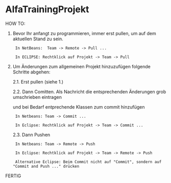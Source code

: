 # AlfaTrainingProjekt

HOW TO:

1. Bevor Ihr anfangt zu programmieren, immer erst pullen, um auf dem aktuellen Stand zu sein. 

        In NetBeans:  Team -> Remote -> Pull ...
    
        In ECLIPSE: Rechtklick auf Projekt -> Team -> Pull
    
    
    
2. Um Änderungen zum allgemeinen Projekt hinzuzufügen folgende Schritte abgehen:

    2.1. Erst pullen (siehe 1.)
  
    2.2. Dann Comitten. Als Nachricht die entsprechenden Änderungen grob umschrieben eintragen 
  
    und bei Bedarf entprechende Klassen zum commit hinzufügen
  
        In Netbeans: Team -> Commit ... 
    
        In Eclipse: Rechtklick auf Projekt -> Team -> Commit ...
    
    
    
    2.3. Dann Pushen
  
        In Netbeans: Team -> Remote -> Push
    
        In Eclipse: Rechtklick auf Projekt -> Team -> Remote -> Push
    
        Alternative Eclipse: Beim Commit nicht auf "Commit", sondern auf "Commit and Push ..." drücken
    
    
FERTIG
